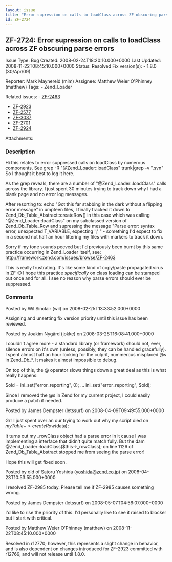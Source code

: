 ```yaml
---
layout: issue
title: "Error supression on calls to loadClass across ZF obscuring parse errors"
id: ZF-2724
---
```


ZF-2724: Error supression on calls to loadClass across ZF obscuring parse errors
--------------------------------------------------------------------------------

 Issue Type: Bug Created: 2008-02-24T18:20:10.000+0000 Last Updated: 2008-11-22T08:45:10.000+0000 Status: Resolved Fix version(s): - 1.8.0 (30/Apr/09)
 
 Reporter:  Mark Maynereid (mim)  Assignee:  Matthew Weier O'Phinney (matthew)  Tags: - Zend\_Loader
 
 Related issues: - [ZF-2463](/issues/browse/ZF-2463)
- [ZF-2923](/issues/browse/ZF-2923)
- [ZF-2577](/issues/browse/ZF-2577)
- [ZF-3037](/issues/browse/ZF-3037)
- [ZF-2701](/issues/browse/ZF-2701)
- [ZF-2924](/issues/browse/ZF-2924)
 
 Attachments: 
### Description

Hi this relates to error suppressed calls on loadClass by numerous components. See grep -R "@Zend\_Loader::loadClass" trunk|grep -v ".svn" So I thought it best to log it here.

As the grep reveals, there are a number of "@Zend\_Loader::loadClass" calls across the library. I just spent 30 minutes trying to track down why I had a blank page and no error log messages.

After resorting to: echo "Got this far stabbing in the dark without a flipping error message" in umpteen files, I finally tracked it down to Zend\_Db\_Table\_Abstract::createRow() in this case which was calling "@Zend\_Loader::loadClass" on my subclassed version of Zend\_Db\_Table\_Row and supressing the message "Parse error: syntax error, unexpected T\_VARIABLE, expecting ';' " - something I'd expect to fix in a second not half an hour littering my files with markers to track it down.

Sorry if my tone sounds peeved but I'd previously been burnt by this same practice occurring in Zend\_Loader itself, see: <http://framework.zend.com/issues/browse/ZF-2463>

This is really frustrating. It's like some kind of copy/paste propagated virus in ZF :D I hope this practice _specifically_ on class loading can be stamped out once and for all. I see no reason why parse errors should ever be suppressed.

 

 

### Comments

Posted by Wil Sinclair (wil) on 2008-02-25T13:33:52.000+0000

Assigning and unsetting fix version priority until this issue has been reviewed.

 

 

Posted by Joakim Nygård (jokke) on 2008-03-28T16:08:41.000+0000

I couldn't agree more - a standard library (or framework) should not, ever, silence errors on it's own (unless, possibly, they can be handled gracefully). I spent almost half an hour looking for the culprit, nummerous misplaced @s in Zend\_Db\_\*. It makes it almost impossible to debug.

On top of this, the @ operator slows things down a great deal as this is what really happens:

$old = ini\_set("error\_reporting", 0); ... ini\_set("error\_reporting", $old);

Since I removed the @s in Zend for my current project, I could easily produce a patch if needed.

 

 

Posted by James Dempster (letssurf) on 2008-04-09T09:49:55.000+0000

Grr I just spent over an our trying to work out why my script died on $myTable->createRow($data);

It turns out my \_rowClass object had a parse error in it cause I was implementing a interface that didn't quite match fully. But the dam @Zend\_Loader::loadClass($this->\_rowClass); on line 1126 of Zend\_Db\_Table\_Abstract stopped me from seeing the parse error!

Hope this will get fixed soon.

 

 

Posted by old of Satoru Yoshida (yoshida@zend.co.jp) on 2008-04-23T10:53:55.000+0000

I resolved ZF-2985 today. Please tell me if ZF-2985 causes something wrong.

 

 

Posted by James Dempster (letssurf) on 2008-05-07T04:56:07.000+0000

I'd like to rise the priority of this. I'd personally like to see it raised to blocker but I start with critical.

 

 

Posted by Matthew Weier O'Phinney (matthew) on 2008-11-22T08:45:10.000+0000

Resolved in r12770; however, this represents a slight change in behavior, and is also dependent on changes introduced for ZF-2923 committed with r12769, and will not release until 1.8.0.

 

 